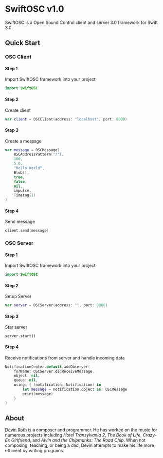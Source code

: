 # SwiftOSC v1.0
SwiftOSC is a Open Sound Control client and server 3.0 framework for Swift 3.0. 

## Quick Start

### OSC Client
#### Step 1
Import SwiftOSC framework into your project
```swift
import SwiftOSC
```
#### Step 2
Create client
```swift
var client = OSCClient(address: "localhost", port: 8080)
```
#### Step 3
Create a message
```swift
var message = OSCMessage(
    OSCAddressPattern("/"), 
    100, 
    5.0, 
    "Hello World", 
    Blob(), 
    true, 
    false, 
    nil, 
    impulse, 
    Timetag(1)
)
```
#### Step 4
Send message
```swift
client.send(message)
```
### OSC Server
#### Step 1
Import SwiftOSC framework into your project
```swift
import SwiftOSC
```
#### Step 2
Setup Server
```swift
var server = OSCServer(address: "", port: 8080)
```
#### Step 3
Star server
```
server.start()
```

#### Step 4
Receive notifications from server and handle incoming data
```swift
NotificationCenter.default.addObserver(
    forName: OSCServer.didReceiveMessage, 
    object: nil, 
    queue: nil, 
    using: { (notification: Notification) in
        let message = notification.object as! OSCMessage
        print(message)
    }
)
```
## About

[Devin Roth](http://devinrothmusic.com) is a composer and programmer. He has worked on the music for numerous projects including *Hotel Transylvania 2*, *The Book of Life*, *Crazy-Ex Girlfriend*, and *Alvin and the Chipmunks: The Road Chip*. When not composing, teaching, or being a dad, Devin attempts to make his life more efficient by writing programs.


